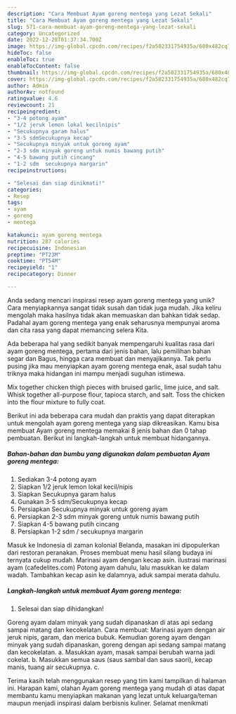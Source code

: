 ```yaml
---
description: "Cara Membuat Ayam goreng mentega yang Lezat Sekali"
title: "Cara Membuat Ayam goreng mentega yang Lezat Sekali"
slug: 571-cara-membuat-ayam-goreng-mentega-yang-lezat-sekali
category: Uncategorized
date: 2022-12-28T01:37:34.700Z
image: https://img-global.cpcdn.com/recipes/f2a502331754935a/680x482cq70/ayam-goreng-mentega-foto-resep-utama.jpg
hideToc: false
enableToc: true
enableTocContent: false
thumbnail: https://img-global.cpcdn.com/recipes/f2a502331754935a/680x482cq70/ayam-goreng-mentega-foto-resep-utama.jpg
cover: https://img-global.cpcdn.com/recipes/f2a502331754935a/680x482cq70/ayam-goreng-mentega-foto-resep-utama.jpg
author: Admin
authorAv: notfound
ratingvalue: 4.6
reviewcount: 21
recipeingredient:
- "3-4 potong ayam"
- "1/2 jeruk lemon lokal kecilnipis"
- "Secukupnya garam halus"
- "3-5 sdmSecukupnya kecap"
- "Secukupnya minyak untuk goreng ayam"
- "2-3 sdm minyak goreng untuk numis bawang putih"
- "4-5 bawang putih cincang"
- "1-2 sdm  secukupnya margarin"
recipeinstructions:

- "Selesai dan siap dinikmati!"
categories:
- Resep
tags:
- ayam
- goreng
- mentega

katakunci: ayam goreng mentega 
nutrition: 287 calories
recipecuisine: Indonesian
preptime: "PT23M"
cooktime: "PT54M"
recipeyield: "1"
recipecategory: Dinner

---
```





Anda sedang mencari inspirasi resep ayam goreng mentega yang unik? Cara menyiapkannya sangat tidak susah dan tidak juga mudah. Jika keliru mengolah maka hasilnya tidak akan memuaskan dan bahkan tidak sedap. Padahal ayam goreng mentega yang enak seharusnya mempunyai aroma dan cita rasa yang dapat memancing selera Kita.





Ada beberapa hal yang sedikit banyak mempengaruhi kualitas rasa dari ayam goreng mentega, pertama dari jenis bahan, lalu pemilihan bahan segar dan Bagus, hingga cara membuat dan menyajikannya. Tak perlu pusing jika mau menyiapkan ayam goreng mentega enak,      asal sudah tahu triknya maka hidangan ini mampu menjadi suguhan istimewa.














Mix together chicken thigh pieces with bruised garlic, lime juice, and salt. Whisk together all-purpose flour, tapioca starch, and salt. Toss the chicken into the flour mixture to fully coat.






Berikut ini ada beberapa cara mudah dan praktis yang dapat diterapkan untuk mengolah ayam goreng mentega yang siap dikreasikan. Kamu bisa membuat Ayam goreng mentega memakai 8 jenis bahan dan 0 tahap pembuatan. Berikut ini langkah-langkah untuk membuat hidangannya.

<!--inarticleads1-->

##### Bahan-bahan dan bumbu yang digunakan dalam pembuatan Ayam goreng mentega:

1. Sediakan 3-4 potong ayam
1. Siapkan 1/2 jeruk lemon lokal kecil/nipis
1. Siapkan Secukupnya garam halus
1. Gunakan 3-5 sdm/Secukupnya kecap
1. Persiapkan Secukupnya minyak untuk goreng ayam
1. Persiapkan 2-3 sdm minyak goreng untuk numis bawang putih
1. Siapkan 4-5 bawang putih cincang
1. Persiapkan 1-2 sdm / secukupnya margarin


Masuk ke Indonesia di zaman kolonial Belanda, masakan ini dipopulerkan dari restoran peranakan. Proses membuat menu hasil silang budaya ini ternyata cukup mudah. Marinasi ayam dengan kecap asin. ilustrasi marinasi ayam (cafedelites.com) Potong ayam dahulu, lalu masukkan ke dalam wadah. Tambahkan kecap asin ke dalamnya, aduk sampai merata dahulu. 

<!--inarticleads2-->

##### Langkah-langkah untuk membuat Ayam goreng mentega:


1. Selesai dan siap dihidangkan!

Goreng ayam dalam minyak yang sudah dipanaskan di atas api sedang sampai matang dan kecokelatan. Cara membuat: Marinasi ayam dengan air jeruk nipis, garam, dan merica bubuk. Kemudian goreng ayam dengan minyak yang sudah dipanaskan, goreng dengan api sedang sampai matang dan kecokelatan. a. Masukkan ayam, masak sampai berubah warna jadi cokelat. b. Masukkan semua saus (saus sambal dan saus saori), kecap manis, tuang air secukupnya. c. 

Terima kasih telah menggunakan resep yang tim kami tampilkan di halaman ini. Harapan kami, olahan Ayam goreng mentega yang mudah di atas dapat membantu kamu menyiapkan makanan yang lezat untuk keluarga/teman maupun menjadi inspirasi dalam berbisnis kuliner. Selamat menikmati
